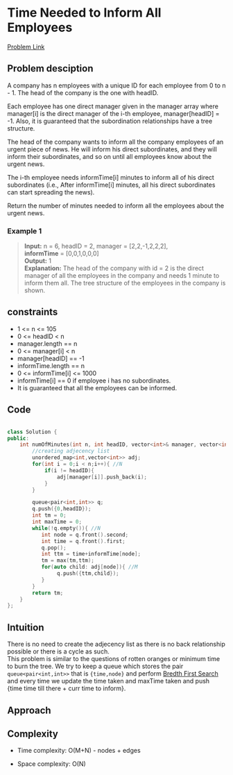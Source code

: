 # Time Needed to Inform All Employees
[Problem Link](https://leetcode.com/problems/time-needed-to-inform-all-employees/description/)

## Problem desciption 
A company has n employees with a unique ID for each employee from 0 to n - 1. The head of the company is the one with headID.

Each employee has one direct manager given in the manager array where manager[i] is the direct manager of the i-th employee, manager[headID] = -1. Also, it is guaranteed that the subordination relationships have a tree structure.

The head of the company wants to inform all the company employees of an urgent piece of news. He will inform his direct subordinates, and they will inform their subordinates, and so on until all employees know about the urgent news.

The i-th employee needs informTime[i] minutes to inform all of his direct subordinates (i.e., After informTime[i] minutes, all his direct subordinates can start spreading the news).

Return the number of minutes needed to inform all the employees about the urgent news.


### Example 1

> **Input:** n = 6, headID = 2, manager = [2,2,-1,2,2,2],  <br>
> **informTime** = [0,0,1,0,0,0] <br>
> **Output:** 1 <br>
> **Explanation:** The head of the company with id = 2 is the direct manager of all the employees in the company and needs 1 minute to inform them all.
The tree structure of the employees in the company is shown.

## constraints
* 1 <= n <= 105
* 0 <= headID < n
* manager.length == n
* 0 <= manager[i] < n
* manager[headID] == -1
* informTime.length == n
* 0 <= informTime[i] <= 1000
* informTime[i] == 0 if employee i has no subordinates.
* It is guaranteed that all the employees can be informed.

## Code
```cpp

class Solution {
public:
    int numOfMinutes(int n, int headID, vector<int>& manager, vector<int>& informTime) {
        //creating adjecency list
        unordered_map<int,vector<int>> adj;
        for(int i = 0;i < n;i++){ //N
            if(i != headID){
                adj[manager[i]].push_back(i);
            }
        }

        queue<pair<int,int>> q;
        q.push({0,headID});
        int tm = 0;
        int maxTime = 0;
        while(!q.empty()){ //N
           int node = q.front().second;
           int time = q.front().first;
           q.pop();
           int ttm = time+informTime[node];
           tm = max(tm,ttm);
           for(auto child: adj[node]){ //M
                q.push({ttm,child});
           }
        }
        return tm;
    }
};

```

## Intuition
There is no need to create the adjecency list as there is no back relationship possible or there is a cycle as such. <br>
This problem is similar to the questions of rotten oranges or minimum time to burn the tree. We try to keep a queue which stores the pair ``` queue<pair<int,int>> ``` that is ```{time,node}``` and perform [Bredth First Search](BFS.md) and every time we update the time taken and maxTime taken and push {time time till there + curr time to inform}.

## Approach


## Complexity
- Time complexity: O(M+N) - nodes + edges


- Space complexity: O(N)
